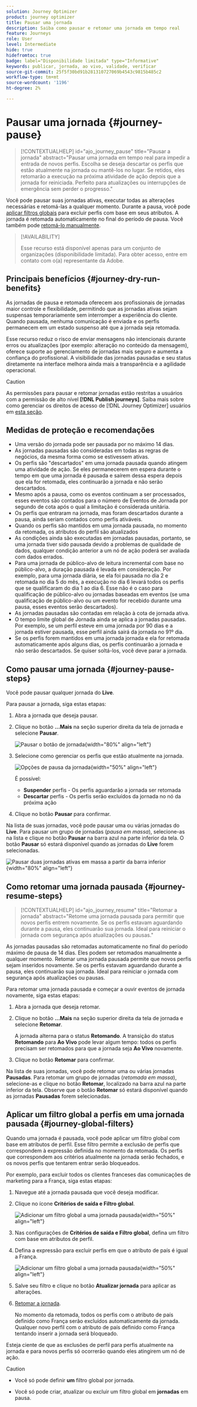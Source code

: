 ```yaml
---
solution: Journey Optimizer
product: journey optimizer
title: Pausar uma jornada
description: Saiba como pausar e retomar uma jornada em tempo real
feature: Journeys
role: User
level: Intermediate
hide: true
hidefromtoc: true
badge: label="Disponibilidade limitada" type="Informative"
keywords: publicar, jornada, ao vivo, validade, verificar
source-git-commit: 25f5f30bd91b281310727069b4543c9815b485c2
workflow-type: tm+mt
source-wordcount: '1196'
ht-degree: 2%

---
```


# Pausar uma jornada {#journey-pause}

>[!CONTEXTUALHELP]
>id="ajo_journey_pause"
>title="Pausar a jornada"
>abstract="Pausar uma jornada em tempo real para impedir a entrada de novos perfis. Escolha se deseja descartar os perfis que estão atualmente na jornada ou mantê-los no lugar. Se retidos, eles retomarão a execução na próxima atividade de ação depois que a jornada for reiniciada. Perfeito para atualizações ou interrupções de emergência sem perder o progresso."

Você pode pausar suas jornadas ativas, executar todas as alterações necessárias e retomá-las a qualquer momento.<!--You can choose whether the journey is resumed at the end of the pause period, or whether it stops completely. --> Durante a pausa, você pode [aplicar filtros globais](#journey-global-filters) para excluir perfis com base em seus atributos. A jornada é retomada automaticamente no final do período de pausa. Você também pode [retomá-lo manualmente](#journey-resume-steps).

>[!AVAILABILITY]
>
>Esse recurso está disponível apenas para um conjunto de organizações (disponibilidade limitada). Para obter acesso, entre em contato com o(a) representante da Adobe.


## Principais benefícios {#journey-dry-run-benefits}

As jornadas de pausa e retomada oferecem aos profissionais de jornadas maior controle e flexibilidade, permitindo que as jornadas ativas sejam suspensas temporariamente sem interromper a experiência do cliente. Quando pausada, nenhuma comunicação é enviada e os perfis permanecem em um estado suspenso até que a jornada seja retomada.

Esse recurso reduz o risco de enviar mensagens não intencionais durante erros ou atualizações (por exemplo: alteração no conteúdo da mensagem), oferece suporte ao gerenciamento de jornadas mais seguro e aumenta a confiança do profissional. A visibilidade das jornadas pausadas e seu status diretamente na interface melhora ainda mais a transparência e a agilidade operacional.

>[!CAUTION]
>
>As permissões para pausar e retomar jornadas estão restritas a usuários com a permissão de alto nível **[!DNL Publish journeys]**. Saiba mais sobre como gerenciar os direitos de acesso de [!DNL Journey Optimizer] usuários em [esta seção](../administration/permissions-overview.md).

## Medidas de proteção e recomendações

* Uma versão do jornada pode ser pausada por no máximo 14 dias.
* As jornadas pausadas são consideradas em todas as regras de negócios, da mesma forma como se estivessem ativas.
* Os perfis são &quot;descartados&quot; em uma jornada pausada quando atingem uma atividade de ação. Se eles permanecerem em espera durante o tempo em que uma jornada é pausada e saírem dessa espera depois que ela for retomada, eles continuarão a jornada e não serão descartados.
* Mesmo após a pausa, como os eventos continuam a ser processados, esses eventos são contados para o número de Eventos de Jornada por segundo de cota após o qual a limitação é considerada unitária.
* Os perfis que entraram na jornada, mas foram descartados durante a pausa, ainda seriam contados como perfis ativáveis.
* Quando os perfis são mantidos em uma jornada pausada, no momento da retomada, os atributos do perfil são atualizados
* As condições ainda são executadas em jornadas pausadas, portanto, se uma jornada tiver sido pausada devido a problemas de qualidade de dados, qualquer condição anterior a um nó de ação poderá ser avaliada com dados errados.
* Para uma jornada de público-alvo de leitura incremental com base no público-alvo, a duração pausada é levada em consideração. Por exemplo, para uma jornada diária, se ela foi pausada no dia 2 e retomada no dia 5 do mês, a execução no dia 6 levará todos os perfis que se qualificaram do dia 1 ao dia 6. Esse não é o caso para qualificação de público-alvo ou jornadas baseadas em eventos (se uma qualificação de público-alvo ou um evento for recebido durante uma pausa, esses eventos serão descartados).
* As jornadas pausadas são contadas em relação à cota de jornada ativa.
* O tempo limite global de Jornada ainda se aplica a jornadas pausadas. Por exemplo, se um perfil esteve em uma jornada por 90 dias e a jornada estiver pausada, esse perfil ainda sairá da jornada no 91º dia.
* Se os perfis forem mantidos em uma jornada jornada e ela for retomada automaticamente após alguns dias, os perfis continuarão a jornada e não serão descartados. Se quiser soltá-los, você deve parar a jornada.
  <!--* There is a guardrail (at an org level) on the max number of profiles that can be held in paused journeys. This guardrail is per org, and is visible in the journey inventory on a new bar (only visible when there are paused journeys).-->

## Como pausar uma jornada {#journey-pause-steps}

Você pode pausar qualquer jornada do **Live**.

Para pausar a jornada, siga estas etapas:

1. Abra a jornada que deseja pausar.
1. Clique no botão **...Mais** na seção superior direita da tela de jornada e selecione **Pausar**.

   ![Pausar o botão de jornada](assets/pause-journey-button.png){width="80%" align="left"}

1. Selecione como gerenciar os perfis que estão atualmente na jornada.

   ![Opções de pausa da jornada](assets/pause-confirm.png){width="50%" align="left"}

   É possível:

   * **Suspender** perfis - Os perfis aguardarão a jornada ser retomada
   * **Descartar** perfis - Os perfis serão excluídos da jornada no nó da próxima ação

1. Clique no botão **Pausar** para confirmar.

Na lista de suas jornadas, você pode pausar uma ou várias jornadas do **Live**. Para pausar um grupo de jornadas (_pausa em massa_), selecione-as na lista e clique no botão **Pausar** na barra azul na parte inferior da tela. O botão **Pausar** só estará disponível quando as jornadas do **Live** forem selecionadas.

![Pausar duas jornadas ativas em massa a partir da barra inferior](assets/bulk-pause-journeys.png){width="80%" align="left"}


## Como retomar uma jornada pausada {#journey-resume-steps}

>[!CONTEXTUALHELP]
>id="ajo_journey_resume"
>title="Retomar a jornada"
>abstract="Retome uma jornada pausada para permitir que novos perfis entrem novamente. Se os perfis estavam aguardando durante a pausa, eles continuarão sua jornada. Ideal para reiniciar o jornada com segurança após atualizações ou pausas."

As jornadas pausadas são retomadas automaticamente no final do período máximo de pausa de 14 dias. Eles podem ser retomados manualmente a qualquer momento. Retomar uma jornada pausada permite que novos perfis sejam inseridos novamente. Se os perfis estavam aguardando durante a pausa, eles continuarão sua jornada. Ideal para reiniciar o jornada com segurança após atualizações ou pausas.

Para retomar uma jornada pausada e começar a ouvir eventos de jornada novamente, siga estas etapas:

1. Abra a jornada que deseja retomar.
1. Clique no botão **...Mais** na seção superior direita da tela de jornada e selecione **Retomar**.

   A jornada alterna para o status **Retomando**. A transição do status **Retomando** para **Ao Vivo** pode levar algum tempo: todos os perfis precisam ser retomados para que a jornada seja **Ao Vivo** novamente.

1. Clique no botão **Retomar** para confirmar.


Na lista de suas jornadas, você pode retomar uma ou várias jornadas **Pausadas**. Para retomar um grupo de jornadas (_retomada em massa_), selecione-as e clique no botão **Retomar**, localizado na barra azul na parte inferior da tela. Observe que o botão **Retomar** só estará disponível quando as jornadas **Pausadas** forem selecionadas.


## Aplicar um filtro global a perfis em uma jornada pausada  {#journey-global-filters}

Quando uma jornada é pausada, você pode aplicar um filtro global com base em atributos de perfil. Esse filtro permite a exclusão de perfis que correspondem à expressão definida no momento da retomada. Os perfis que correspondem aos critérios atualmente na jornada serão fechados, e os novos perfis que tentarem entrar serão bloqueados.

Por exemplo, para excluir todos os clientes franceses das comunicações de marketing para a França, siga estas etapas:

1. Navegue até a jornada pausada que você deseja modificar.

1. Clique no ícone **Critérios de saída e Filtro global**.

   ![Adicionar um filtro global a uma jornada pausada](assets/add-global-filter.png){width="50%" align="left"}

1. Nas configurações de **Critérios de saída e Filtro global**, defina um filtro com base em atributos de perfil.

1. Defina a expressão para excluir perfis em que o atributo de país é igual a França.

   ![Adicionar um filtro global a uma jornada pausada](assets/add-country-filter.png){width="50%" align="left"}

1. Salve seu filtro e clique no botão **Atualizar jornada** para aplicar as alterações.

1. [Retomar a jornada](#journey-resume-steps).

   No momento da retomada, todos os perfis com o atributo de país definido como França serão excluídos automaticamente da jornada. Qualquer novo perfil com o atributo de país definido como França tentando inserir a jornada será bloqueado.

Esteja ciente de que as exclusões de perfil para perfis atualmente na jornada e para novos perfis só ocorrerão quando eles atingirem um nó de ação.

>[!CAUTION]
>
>* Você só pode definir **um** filtro global por jornada.
>
>* Você só pode criar, atualizar ou excluir um filtro global em **jornadas** em pausa.